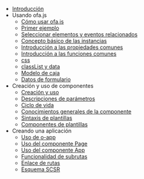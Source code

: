 - [Introducción](./introduce.md)
- Usando ofa.js
  - [Cómo usar ofa.js](./get-started/index.md)
  - [Primer ejemplo](./get-started/hello-world.md)
  - [Seleccionar elementos y eventos relacionados](./get-started/elements-and-events.md)
  - [Concepto básico de las instancias](./get-started/basic-concept.md)
  - [Introducción a las propiedades comunes](./get-started/common-properties.md)
  - [Introducción a las funciones comunes](./get-started/common-function.md)
  - [css](./get-started/css.md)
  - [classList y data](./get-started/classlist-and-data.md)
  - [Modelo de caja](./get-started/box-model.md)
  - [Datos de formulario](./get-started/formdata.md)
- Creación y uso de componentes
  - [Creación y uso](./create-component/index.md)
  - [Descripciones de parámetros](./create-component/parameter-description.md)
  - [Ciclo de vida](./create-component/life-cycle.md)
  - [Conocimientos generales de la componente](./create-component/web-components.md)
  - [Sintaxis de plantillas](./create-component/template-syntax.md)
  - [Componentes de plantillas](./create-component/template-component.md)
- Creando una aplicación
  - [Uso de o-app](./create-app/index.md)
  - [Uso del componente Page](./create-app/page.md)
  - [Uso del componente App](./create-app/app.md)
  - [Funcionalidad de subrutas](./create-app/subrouting.md)
  - [Enlace de rutas](./create-app/o-router.md)
  - [Esquema SCSR](./create-app/scsr.md)
<!-- - Otras
  - [Compartir datos](./others/data-sharing.md)
  - [ofa.js y micro front-end](./others/about-micro-frontend.md) -->


